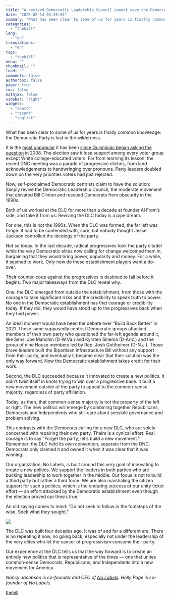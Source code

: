 ```yaml
---
title: "A revived Democratic Leadership Council cannot save the Democratic Party"
date: "2025-02-14 03:35:53"
summary: "What has been clear to some of us for years is finally common knowledge: the Democratic Party is lost in the wilderness. It is the most unpopular it has been since Quinnipiac began asking the question in 2008. The election saw it lose support among every voter group except White..."
categories:
  - "thehill"
lang:
  - "en"
translations:
  - "en"
tags:
  - "thehill"
menu: ""
thumbnail: ""
lead: ""
comments: false
authorbox: false
pager: true
toc: false
mathjax: false
sidebar: "right"
widgets:
  - "search"
  - "recent"
  - "taglist"
---
```


What has been clear to some of us for years is finally common knowledge: the Democratic Party is lost in the wilderness.

It is the [most unpopular](https://www.axios.com/2025/01/30/democrats-popularity-trump-poll-2024) it has been [since Quinnipiac began asking the question](https://poll.qu.edu/poll-release?releaseid=3918) in 2008. The election saw it lose support among every voter group except White college-educated voters. Far from learning its lesson, the recent DNC meeting was a parade of progressive cliches, from land acknowledgements to handwringing over pronouns. Party leaders doubled down on the very priorities voters had just rejected.

Now, self-proclaimed Democratic centrists claim to have the solution: Simply revive the Democratic Leadership Council, the moderate movement that elevated Bill Clinton and rescued Democrats from obscurity in the 1990s.

Both of us worked at the DLC for more than a decade at founder Al From’s side, and take it from us: Reviving the DLC today is a pipe dream.

For one, this is not the 1990s. When the DLC was formed, the far left was fringe. It had to be contended with, sure, but nobody thought Jesse Jackson controlled the ideology of the party.

Not so today. In the last decade, radical progressives took the party citadel while the very Democratic elites now calling for change welcomed them in, bargaining that they would bring power, popularity and money. For a while, it seemed to work. Only now do these establishment players want a do-over.

Their counter-coup against the progressives is destined to fail before it begins. Two major takeaways from the DLC reveal why.

One, the DLC emerged from outside the establishment, from those with the courage to take significant risks and the credibility to speak truth to power. No one in the Democratic establishment has that courage or credibility today. If they did, they would have stood up to the progressives back when they had power.

An ideal moment would have been the debate over “Build Back Better” in 2021. These same supposedly centrist Democratic groups attacked members of their own party who questioned the far-left agenda around it, like Sens. Joe Manchin (D-W.Va.) and Kyrsten Sinema (D-Ariz.) and the group of nine House members led by Rep. Josh Gottheimer (D-N.J.). Those brave leaders built the Bipartisan Infrastructure Bill without any support from their party, and eventually it became clear that their solution was the only way forward. Now the Democratic establishment takes credit for their work.

Second, the DLC succeeded because it innovated to create a new politics. It didn’t twist itself in knots trying to win over a progressive base. It built a new movement outside of the party to appeal to the common-sense majority, regardless of party affiliation.

Today, as then, that common-sense majority is not the property of the left or right. The new politics will emerge by combining together Republicans, Democrats and Independents who still care about sensible governance and problem solving.

This contrasts with the Democrats calling for a new DLC, who are solely concerned with repairing their own party. Theirs is a cynical effort. Real courage is to say “Forget the party, let’s build a new movement.” Remember: the DLC held its own convention, separate from the DNC. Democrats only claimed it and owned it when it was clear that it was winning.

Our organization, No Labels, is built around this very goal of innovating to create a new politics. We support the leaders in both parties who are bucking leadership to work together in the middle. Our focus is not to build a third party but rather a third force. We are also marshaling the citizen support for such a politics, which is the enduring success of our unity ticket effort — an effort attacked by the Democratic establishment even though the election proved our thesis true.

An old saying comes to mind: “Do not seek to follow in the footsteps of the wise. Seek what they sought.”


[![](https://thehill.com/wp-content/uploads/sites/2/2023/11/op2.png?w=600)](https://thehill.com/submitting-opinion-content/)

The DLC was built four decades ago. It was of and for a different era. There is no repeating it now, no going back, especially not under the leadership of the very elites who let the cancer of progressivism consume their party.

Our experience at the DLC tells us that the way forward is to create an entirely new politics that is representative of the times — one that unites common-sense Democrats, Republicans, and Independents into a new movement for America.

*Nancy Jacobson is co-founder and CEO of [No Labels](https://nolabels.org/what-no-labels-believes/). Holly Page is co-founder of No Labels.*

[thehill](https://thehill.com/opinion/5142433-democratic-party-reforms-fail/)

